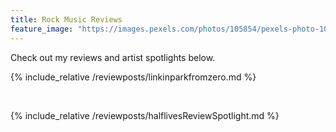 ```yaml
---
title: Rock Music Reviews
feature_image: "https://images.pexels.com/photos/105854/pexels-photo-105854.jpeg?auto=compress&cs=tinysrgb&w=1260&h=750&dpr=2"
---
```


Check out my reviews and artist spotlights below. 

{% include_relative /reviewposts/linkinparkfromzero.md %}

<br/>

{% include_relative /reviewposts/halflivesReviewSpotlight.md %}
